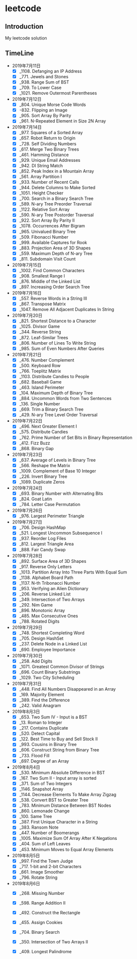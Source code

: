 # leetcode

## Introduction

My leetcode solution

## TimeLine

- 2019年7月11日
    - [x] _1108. Defanging an IP Address
    - [x] _771. Jewels and Stones
    - [x] _938. Range Sum of BST
    - [x] _709. To Lower Case
    - [x] _1021. Remove Outermost Parentheses
- 2019年7月12日
    - [x] _804. Unique Morse Code Words
    - [x] -832. Flipping an Image
    - [x] _905. Sort Array By Parity
    - [x] _961. N-Repeated Element in Size 2N Array
- 2019年7月14日
    - [x] _977. Squares of a Sorted Array
    - [x] _657. Robot Return to Origin
    - [x] _728. Self Dividing Numbers
    - [x] _617. Merge Two Binary Trees
    - [x] _461. Hamming Distance
    - [x] _929. Unique Email Addresses
    - [x] _942. DI String Match
    - [x] _852. Peak Index in a Mountain Array
    - [x] _561. Array Partition I
    - [x] _933. Number of Recent Calls
    - [x] _944. Delete Columns to Make Sorted
    - [x] _1051. Height Checker
    - [x] _700. Search in a Binary Search Tree
    - [x] _589. N-ary Tree Preorder Traversal
    - [x] _1122. Relative Sort Array
    - [x] _590. N-ary Tree Postorder Traversal
    - [x] _922. Sort Array By Parity II
    - [x] _1078. Occurrences After Bigram
    - [x] _965. Univalued Binary Tree
    - [x] _509. Fibonacci Number
    - [x] _999. Available Captures for Rook
    - [x] _883. Projection Area of 3D Shapes
    - [x] _559. Maximum Depth of N-ary Tree
    - [x] _811. Subdomain Visit Count
- 2019年7月15日
    - [x] _1002. Find Common Characters
    - [x] _908. Smallest Range I
    - [x] _876. Middle of the Linked List
    - [x] _897. Increasing Order Search Tree
- 2019年7月16日
    - [x] _557. Reverse Words in a String III
    - [x] _867. Transpose Matrix
    - [x] _1047. Remove All Adjacent Duplicates In String
- 2019年7月20日
    - [x] _821. Shortest Distance to a Character
    - [x] _1025. Divisor Game
    - [x] _344. Reverse String
    - [x] _872. Leaf-Similar Trees
    - [x] _806. Number of Lines To Write String
    - [x] _985. Sum of Even Numbers After Queries
- 2019年7月21日
    - [x] _476. Number Complement
    - [x] _500. Keyboard Row
    - [x] _766. Toeplitz Matrix
    - [x] _1103. Distribute Candies to People
    - [x] _682. Baseball Game
    - [x] _463. Island Perimeter
    - [x] _104. Maximum Depth of Binary Tree
    - [x] _884. Uncommon Words from Two Sentences
    - [x] _136. Single Number
    - [x] _669. Trim a Binary Search Tree
    - [x] _429. N-ary Tree Level Order Traversal
- 2019年7月22日
    - [x] _496. Next Greater Element I
    - [x] _575. Distribute Candies
    - [x] _762. Prime Number of Set Bits in Binary Representation
    - [x] _412. Fizz Buzz
    - [x] _868. Binary Gap
- 2019年7月23日
    - [x] _637. Average of Levels in Binary Tree
    - [x] _566. Reshape the Matrix
    - [x] _1009. Complement of Base 10 Integer
    - [x] _226. Invert Binary Tree
    - [x] _1089. Duplicate Zeros
- 2019年7月24日
    - [x] _693. Binary Number with Alternating Bits
    - [x] _824. Goat Latin
    - [x] _784. Letter Case Permutation
- 2019年7月26日
    - [x] _976. Largest Perimeter Triangle
- 2019年7月27日
    - [x] _706. Design HashMap
    - [x] _521. Longest Uncommon Subsequence I
    - [x] _937. Reorder Log Files
    - [x] _812. Largest Triangle Area
    - [x] _888. Fair Candy Swap
- 2019年7月28日
    - [x] _892. Surface Area of 3D Shapes
    - [x] _917. Reverse Only Letters
    - [x] _1013. Partition Array Into Three Parts With Equal Sum
    - [x] _1138. Alphabet Board Path
    - [x] _1137. N-th Tribonacci Number
    - [x] _953. Verifying an Alien Dictionary
    - [x] _206. Reverse Linked List
    - [x] _349. Intersection of Two Arrays
    - [x] _292. Nim Game
    - [x] _896. Monotonic Array
    - [x] _485. Max Consecutive Ones
    - [x] _788. Rotated Digits
- 2019年7月29日
    - [x] _748. Shortest Completing Word
    - [x] _705. Design HashSet
    - [x] _237. Delete Node in a Linked List
    - [x] _690. Employee Importance
- 2019年7月30日
    - [x] _258. Add Digits
    - [x] _1071. Greatest Common Divisor of Strings
    - [x] _696. Count Binary Substrings
    - [x] _1029. Two City Scheduling
- 2019年7月31日
    - [x] _448. Find All Numbers Disappeared in an Array
    - [x] _169. Majority Element
    - [x] _389. Find the Difference
    - [x] _242. Valid Anagram
- 2019年8月3日
    - [x] _653. Two Sum IV - Input is a BST
    - [x] _13. Roman to Integer
    - [x] _217. Contains Duplicate
    - [x] _520. Detect Capital
    - [x] _122. Best Time to Buy and Sell Stock II
    - [x] _993. Cousins in Binary Tree
    - [x] _606. Construct String from Binary Tree
    - [x] _733. Flood Fill
    - [x] _697. Degree of an Array
- 2019年8月4日
    - [x] _530. Minimum Absolute Difference in BST
    - [x] _167. Two Sum II - Input array is sorted
    - [x] _371. Sum of Two Integers
    - [x] _1146. Snapshot Array
    - [x] _1144. Decrease Elements To Make Array Zigzag
    - [x] _538. Convert BST to Greater Tree
    - [x] _783. Minimum Distance Between BST Nodes
    - [x] _860. Lemonade Change
    - [x] _100. Same Tree
    - [x] _387. First Unique Character in a String
    - [x] _383. Ransom Note
    - [x] _447. Number of Boomerangs
    - [x] _1005. Maximize Sum Of Array After K Negations
    - [x] _404. Sum of Left Leaves
    - [x] _453. Minimum Moves to Equal Array Elements
- 2019年8月5日
    - [x] _997. Find the Town Judge
    - [x] _717. 1-bit and 2-bit Characters
    - [x] _661. Image Smoother
    - [x] _796. Rotate String
- 2019年8月6日
    - [x] _268. Missing Number
    - [x] _598. Range Addition II
    - [x] _492. Construct the Rectangle
    - [x] _455. Assign Cookies
    - [x] _704. Binary Search
    - [x] _350. Intersection of Two Arrays II
    - [x] _409. Longest Palindrome
    